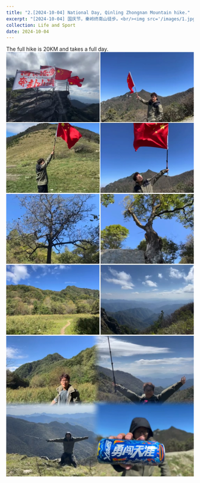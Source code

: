 ```yaml
---
title: "2.[2024-10-04] National Day, Qinling Zhongnan Mountain hike."
excerpt: "[2024-10-04] 国庆节，秦岭终南山徒步。<br/><img src='/images/1.jpg'>"
collection: Life and Sport
date: 2024-10-04
---
```


The full hike is 20KM and takes a full day.<br/><img src='/images/1.jpg'><br/><img src='/images/2.jpg'><br/><img src='/images/3.jpg'>
